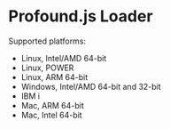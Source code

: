 # Profound.js Loader

Supported platforms:
- Linux, Intel/AMD 64-bit
- Linux, POWER
- Linux, ARM 64-bit
- Windows, Intel/AMD 64-bit and 32-bit
- IBM i
- Mac, ARM 64-bit
- Mac, Intel 64-bit
